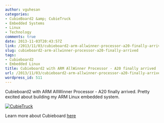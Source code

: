 ```yaml
---
author: vguhesan
categories:
- CubieBoard2 &amp; CubieTruck
- Embedded Systems
- Linux
- Technology
comments: true
date: 2013-11-03T20:43:57Z
link: /2013/11/03/cubieboard2-arm-allwinner-processor-a20-finally-arrived/
slug: cubieboard2-arm-allwinner-processor-a20-finally-arrived
tags:
- Cubieboard2
- Embedded Linux
title: Cubieboard2 with ARM AllWinner Processor - A20 finally arrived
url: /2013/11/03/cubieboard2-arm-allwinner-processor-a20-finally-arrived/
wordpress_id: 511
---
```


Cubieboard2 with ARM AllWinner Processor - A20 finally arrived. Pretty excited about building my ARM Linux embedded system.

[![CubieTruck](http://mythinkpond.files.wordpress.com/2013/11/imag0775.jpg)](/img/2013/11/imag0775.jpg)

Learn more about Cubieboard [here](http://cubieboard.org/)
